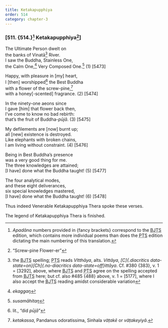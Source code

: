 ```yaml
---
title: Ketakapupphiya
order: 514
category: chapter-3
---
```


### \[511. {514.}[^1] Ketakapupphiya[^2]\]

The Ultimate Person dwelt on  
the banks of Vinatā[^3] River.  
I saw the Buddha, Stainless One,  
the Calm One,[^4] Very Composed One.[^5] (1) \[5473\]

Happy, with pleasure in \[my\] heart,  
I \[then\] worshipped[^6] the Best Buddha  
with a flower of the screw-pine,[^7]  
with a honey\[-scented\] fragrance. (2) \[5474\]

In the ninety-one aeons since  
I gave \[him\] that flower back then,  
I’ve come to know no bad rebirth:  
that’s the fruit of Buddha-*pūjā*. (3) \[5475\]

My defilements are \[now\] burnt up;  
all \[new\] existence is destroyed.  
Like elephants with broken chains,  
I am living without constraint. (4) \[5476\]

Being in Best Buddha’s presence  
was a very good thing for me.  
The three knowledges are attained;  
\[I have\] done what the Buddha taught! (5) \[5477\]

The four analytical modes,  
and these eight deliverances,  
six special knowledges mastered,  
\[I have\] done what the Buddha taught! (6) \[5478\]

Thus indeed Venerable Ketakapupphiya Thera spoke these verses.

The legend of Ketakapupphiya Thera is finished.

[^1]: *Apadāna* numbers provided in {fancy brackets} correspond to the <abbr title="Buddha Jayanthi Tripitaka Series">BJTS</abbr> edition, which contains more individual poems than does the <abbr title="Pali Text Society">PTS</abbr> edition dictating the main numbering of this translation.

[^2]: “Screw-pine Flower-er”

[^3]: the <abbr title="Buddha Jayanthi Tripitaka Series">BJTS</abbr> spelling; <abbr title="Pali Text Society">PTS</abbr> reads *VItthāya*, alts. *Vittāya*, *[C]{.diacritics data-state=on}[Ch]{.no-diacritics data-state=off}ittāya*. Cf. \#380 {383}, v. 1 = \[3292\], above, where <abbr title="Buddha Jayanthi Tripitaka Series">BJTS</abbr> and <abbr title="Pali Text Society">PTS</abbr> agree on the spelling accepted from <abbr title="Buddha Jayanthi Tripitaka Series">BJTS</abbr> here; but cf. also \#485 {488} above, v. 1 = \[5177\], where I also accept the <abbr title="Buddha Jayanthi Tripitaka Series">BJTS</abbr> reading amidst considerable variation

[^4]: *ekaggaŋ*

[^5]: *susamāhitaŋ*

[^6]: lit., “did *pūjā*”

[^7]: *ketakassa*, Pandanus odoratissima, Sinhala *väṭakē* or *väṭakeyiyā*.
